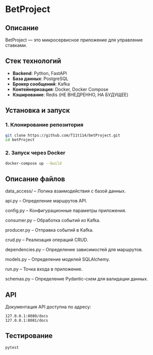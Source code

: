 # BetProject

## Описание
BetProject — это микросервисное приложение для управление ставками.

## Стек технологий
- **Backend**: Python, FastAPI
- **База данных**: PostgreSQL
- **Брокер сообщений**: Kafka
- **Контейнеризация**: Docker, Docker Compose
- **Кэширование**: Redis (НЕ ВНЕДРЕННО, НА БУДУЩЕЕ)
  
## Установка и запуск

### 1. Клонирование репозитория
```bash
git clone https://github.com/T11t114/betProject.git
cd betProject
```

### 2. Запуск через Docker
```bash
docker-compose up --build
```

## Описание файлов

data_access/ – Логика взаимодействия с базой данных.

api.py – Определение маршрутов API.

config.py – Конфигурационные параметры приложения.

consumer.py – Обработка событий из Kafka.

producer.py – Отправка событий в Kafka.

crud.py – Реализация операций CRUD.

dependencies.py – Определение зависимостей для маршрутов.

models.py – Определение моделей SQLAlchemy.

run.py – Точка входа в приложение.

schemas.py – Определение Pydantic-схем для валидации данных.

## API
Документация API доступна по адресу:
```
127.0.0.1:8080/docs
127.0.0.1:8081/docs
```

## Тестирование
```bash
pytest
```

